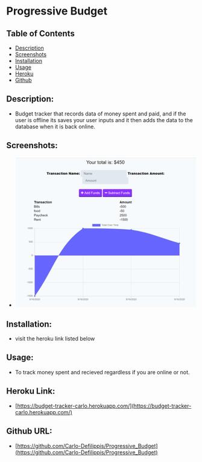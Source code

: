 
# Progressive Budget

## Table of Contents
    
* [Description](#description)
* [Screenshots](#screenshots)
* [Installation](#installation)
* [Usage](#usage)
* [Heroku](#Heroku)
* [Github](#github)

## <a name="description">Description:</a>
*    Budget tracker that records data of money spent and paid, and if the user is offline its saves your user inputs and it then adds the data to the database when it is back online.

## <a name="screenshots">Screenshots:</a>
*    ![Budget Screencap](./images/budget.PNG)

## <a name="installation">Installation:</a>
*    visit the heroku link listed below

## <a name="usage">Usage:</a>
*    To track money spent and recieved regardless if you are online or not.

## <a name="Heroku">Heroku Link:</a>
*    [https://budget-tracker-carlo.herokuapp.com/](https://budget-tracker-carlo.herokuapp.com/)

## <a name="github">Github URL:</a>
*    [https://github.com/Carlo-Defilippis/Progressive_Budget](https://github.com/Carlo-Defilippis/Progressive_Budget)
    